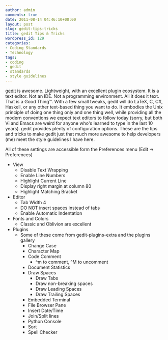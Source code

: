 ```yaml
---
author: admin
comments: true
date: 2011-08-14 04:46:10+00:00
layout: post
slug: gedit-tips-tricks
title: gedit Tips & Tricks
wordpress_id: 129
categories:
- Coding Standards
- Technology
tags:
- coding
- gedit
- standards
- style guidelines
---
```


[gedit](http://projects.gnome.org/gedit/) is awesome. Lightweight, with an excellent plugin ecosystem. It is a text editor. Not an IDE. Not a programming environment. All it does it text. That is a Good Thing™. With a few small tweaks, gedit will do LaTeX, C, C#, Haskell, or any other text-based thing you want to do. It embodies the Unix principle of doing one thing only and one thing well, while providing all the modern conventions we expect text editors to follow today (sorry, but both Vi and Emacs are weird for anyone who's learned to type in the last 10 years). gedit provides plenty of configuration options. These are the tips and tricks to make gedit just that much more awesome to help developers (me) meet the style guidelines I have here.

All of these settings are accessible form the Preferences menu (Edit -> Preferences)
	
  * View
    * Disable Text Wrapping
    * Enable Line Numbers
    * Highlight Current Line
    * Display right margin at column 80
    * Highlight Matching Bracket	
  * Editor
    * Tab Width 4
    * DO NOT insert spaces instead of tabs
    * Enable Automatic Indentation
  * Fonts and Colors
    * Classic and Oblivion are excellent
  * Plugins
    * Some of these come from gedit-plugins-extra and the plugins gallery
      * Change Case
      * Character Map
      * Code Comment
        * ^m to comment, ^M to uncomment
      * Document Statistics
      * Draw Spaces
        * Draw Tabs
        * Draw non-breaking spaces
        * Draw Leading Spaces
        * Draw Trailing Spaces
      * Embedded Terminal
      * File Browser Pane
      * Insert Date/Time
      * Join/Split lines
      * Python Console
      * Sort
      * Spell Checker
